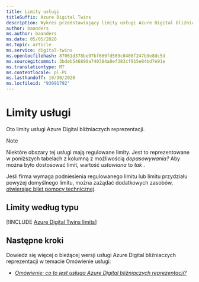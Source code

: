 ```yaml
---
title: Limity usługi
titleSuffix: Azure Digital Twins
description: Wykres przedstawiający limity usługi Azure Digital bliźniaczych reprezentacji.
author: baanders
ms.author: baanders
ms.date: 05/05/2020
ms.topic: article
ms.service: digital-twins
ms.openlocfilehash: 87061d378be97bf669fd569c0408f247b9e8dc5d
ms.sourcegitcommit: 3bdeb546890a740384a8ef383cf915e84bd7e91e
ms.translationtype: MT
ms.contentlocale: pl-PL
ms.lasthandoff: 10/30/2020
ms.locfileid: "93091792"
---
```

# <a name="service-limits"></a>Limity usługi

Oto limity usługi Azure Digital bliźniaczych reprezentacji.

> [!NOTE]
> Niektóre obszary tej usługi mają regulowane limity. Jest to reprezentowane w poniższych tabelach z kolumną z możliwością *dopasowywania?* Aby można było dostosować limit, wartość *ustawiana* to *tak* .
>
> Jeśli firma wymaga podniesienia regulowanego limitu lub limitu przydziału powyżej domyślnego limitu, można zażądać dodatkowych zasobów, [otwierając bilet pomocy technicznej](https://ms.portal.azure.com/#blade/Microsoft_Azure_Support/HelpAndSupportBlade/newsupportrequest).

## <a name="limits-by-type"></a>Limity według typu

[!INCLUDE [Azure Digital Twins limits](../../includes/digital-twins-limits.md)]

## <a name="next-steps"></a>Następne kroki

Dowiedz się więcej o bieżącej wersji usługi Azure Digital bliźniaczych reprezentacji w temacie Omówienie usługi:
* [*Omówienie: co to jest usługa Azure Digital bliźniaczych reprezentacji?*](overview.md)
